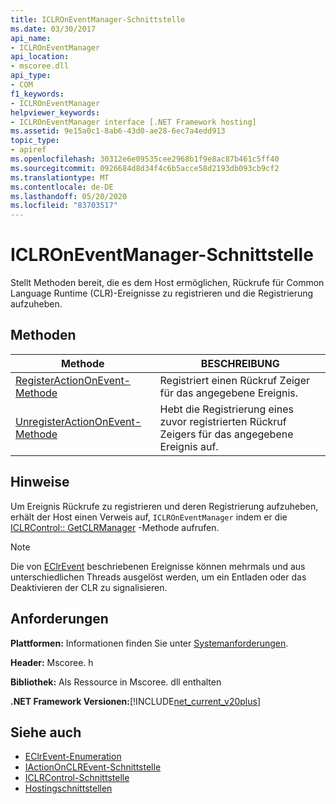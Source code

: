 ```yaml
---
title: ICLROnEventManager-Schnittstelle
ms.date: 03/30/2017
api_name:
- ICLROnEventManager
api_location:
- mscoree.dll
api_type:
- COM
f1_keywords:
- ICLROnEventManager
helpviewer_keywords:
- ICLROnEventManager interface [.NET Framework hosting]
ms.assetid: 9e15a0c1-8ab6-43d0-ae28-6ec7a4edd913
topic_type:
- apiref
ms.openlocfilehash: 30312e6e09535cee2968b1f9e8ac87b461c5ff40
ms.sourcegitcommit: 0926684d8d34f4c6b5acce58d2193db093cb9cf2
ms.translationtype: MT
ms.contentlocale: de-DE
ms.lasthandoff: 05/20/2020
ms.locfileid: "83703517"
---
```

# <a name="iclroneventmanager-interface"></a>ICLROnEventManager-Schnittstelle
Stellt Methoden bereit, die es dem Host ermöglichen, Rückrufe für Common Language Runtime (CLR)-Ereignisse zu registrieren und die Registrierung aufzuheben.  
  
## <a name="methods"></a>Methoden  
  
|Methode|BESCHREIBUNG|  
|------------|-----------------|  
|[RegisterActionOnEvent-Methode](iclroneventmanager-registeractiononevent-method.md)|Registriert einen Rückruf Zeiger für das angegebene Ereignis.|  
|[UnregisterActionOnEvent-Methode](iclroneventmanager-unregisteractiononevent-method.md)|Hebt die Registrierung eines zuvor registrierten Rückruf Zeigers für das angegebene Ereignis auf.|  
  
## <a name="remarks"></a>Hinweise  
 Um Ereignis Rückrufe zu registrieren und deren Registrierung aufzuheben, erhält der Host einen Verweis auf, `ICLROnEventManager` indem er die [ICLRControl:: GetCLRManager](iclrcontrol-getclrmanager-method.md) -Methode aufrufen.  
  
> [!NOTE]
> Die von [EClrEvent](eclrevent-enumeration.md) beschriebenen Ereignisse können mehrmals und aus unterschiedlichen Threads ausgelöst werden, um ein Entladen oder das Deaktivieren der CLR zu signalisieren.  
  
## <a name="requirements"></a>Anforderungen  
 **Plattformen:** Informationen finden Sie unter [Systemanforderungen](../../get-started/system-requirements.md).  
  
 **Header:** Mscoree. h  
  
 **Bibliothek:** Als Ressource in Mscoree. dll enthalten  
  
 **.NET Framework Versionen:**[!INCLUDE[net_current_v20plus](../../../../includes/net-current-v20plus-md.md)]  
  
## <a name="see-also"></a>Siehe auch

- [EClrEvent-Enumeration](eclrevent-enumeration.md)
- [IActionOnCLREvent-Schnittstelle](iactiononclrevent-interface.md)
- [ICLRControl-Schnittstelle](iclrcontrol-interface.md)
- [Hostingschnittstellen](hosting-interfaces.md)
